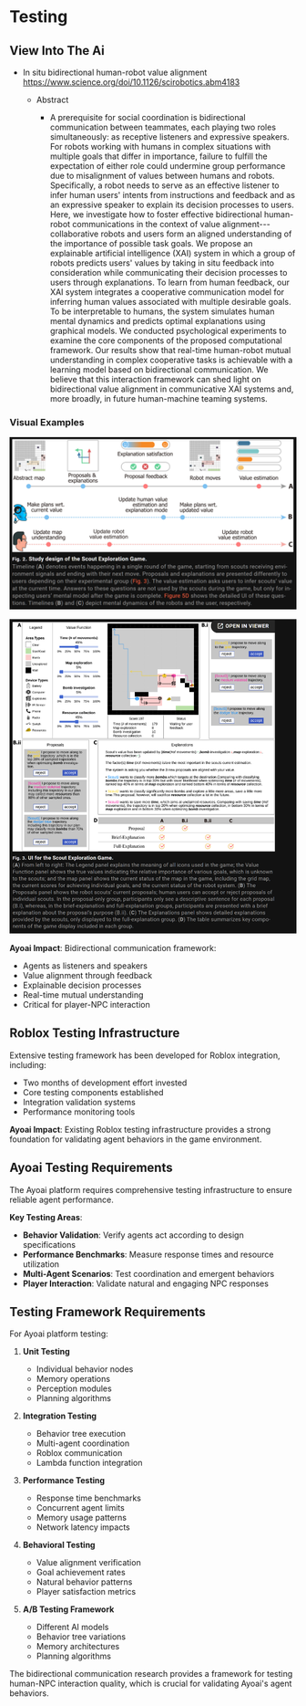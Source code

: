 # Testing

## View Into The Ai

- In situ bidirectional human-robot value alignment https://www.science.org/doi/10.1126/scirobotics.abm4183

  - Abstract

    - A prerequisite for social coordination is bidirectional communication between teammates, each playing two roles simultaneously: as receptive listeners and expressive speakers. For robots working with humans in complex situations with multiple goals that differ in importance, failure to fulfill the expectation of either role could undermine group performance due to misalignment of values between humans and robots. Specifically, a robot needs to serve as an effective listener to infer human users' intents from instructions and feedback and as an expressive speaker to explain its decision processes to users. Here, we investigate how to foster effective bidirectional human-robot communications in the context of value alignment---collaborative robots and users form an aligned understanding of the importance of possible task goals. We propose an explainable artificial intelligence (XAI) system in which a group of robots predicts users' values by taking in situ feedback into consideration while communicating their decision processes to users through explanations. To learn from human feedback, our XAI system integrates a cooperative communication model for inferring human values associated with multiple desirable goals. To be interpretable to humans, the system simulates human mental dynamics and predicts optimal explanations using graphical models. We conducted psychological experiments to examine the core components of the proposed computational framework. Our results show that real-time human-robot mutual understanding in complex cooperative tasks is achievable with a learning model based on bidirectional communication. We believe that this interaction framework can shed light on bidirectional value alignment in communicative XAI systems and, more broadly, in future human-machine teaming systems.

### Visual Examples

![Bidirectional communication framework](../images/media/image340.tmp)

![Value alignment visualization](../images/media/image341.tmp)

**Ayoai Impact**: Bidirectional communication framework:
- Agents as listeners and speakers
- Value alignment through feedback
- Explainable decision processes
- Real-time mutual understanding
- Critical for player-NPC interaction

## Roblox Testing Infrastructure

Extensive testing framework has been developed for Roblox integration, including:
- Two months of development effort invested
- Core testing components established
- Integration validation systems
- Performance monitoring tools

**Ayoai Impact**: Existing Roblox testing infrastructure provides a strong foundation for validating agent behaviors in the game environment.

## Ayoai Testing Requirements

The Ayoai platform requires comprehensive testing infrastructure to ensure reliable agent performance.

**Key Testing Areas**:
- **Behavior Validation**: Verify agents act according to design specifications
- **Performance Benchmarks**: Measure response times and resource utilization
- **Multi-Agent Scenarios**: Test coordination and emergent behaviors
- **Player Interaction**: Validate natural and engaging NPC responses

## Testing Framework Requirements

For Ayoai platform testing:

1. **Unit Testing**
   - Individual behavior nodes
   - Memory operations
   - Perception modules
   - Planning algorithms

2. **Integration Testing**
   - Behavior tree execution
   - Multi-agent coordination
   - Roblox communication
   - Lambda function integration

3. **Performance Testing**
   - Response time benchmarks
   - Concurrent agent limits
   - Memory usage patterns
   - Network latency impacts

4. **Behavioral Testing**
   - Value alignment verification
   - Goal achievement rates
   - Natural behavior patterns
   - Player satisfaction metrics

5. **A/B Testing Framework**
   - Different AI models
   - Behavior tree variations
   - Memory architectures
   - Planning algorithms

The bidirectional communication research provides a framework for testing human-NPC interaction quality, which is crucial for validating Ayoai's agent behaviors.